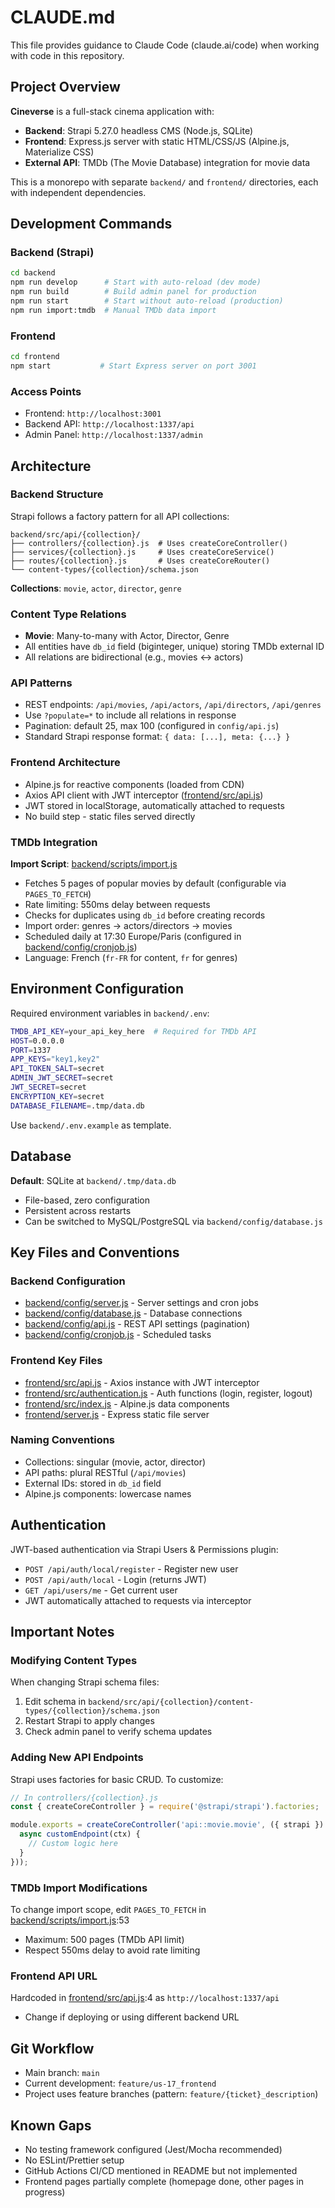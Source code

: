 # CLAUDE.md

This file provides guidance to Claude Code (claude.ai/code) when working with code in this repository.

## Project Overview

**Cineverse** is a full-stack cinema application with:
- **Backend**: Strapi 5.27.0 headless CMS (Node.js, SQLite)
- **Frontend**: Express.js server with static HTML/CSS/JS (Alpine.js, Materialize CSS)
- **External API**: TMDb (The Movie Database) integration for movie data

This is a monorepo with separate `backend/` and `frontend/` directories, each with independent dependencies.

## Development Commands

### Backend (Strapi)
```bash
cd backend
npm run develop      # Start with auto-reload (dev mode)
npm run build        # Build admin panel for production
npm run start        # Start without auto-reload (production)
npm run import:tmdb  # Manual TMDb data import
```

### Frontend
```bash
cd frontend
npm start           # Start Express server on port 3001
```

### Access Points
- Frontend: `http://localhost:3001`
- Backend API: `http://localhost:1337/api`
- Admin Panel: `http://localhost:1337/admin`

## Architecture

### Backend Structure
Strapi follows a factory pattern for all API collections:

```
backend/src/api/{collection}/
├── controllers/{collection}.js  # Uses createCoreController()
├── services/{collection}.js     # Uses createCoreService()
├── routes/{collection}.js       # Uses createCoreRouter()
└── content-types/{collection}/schema.json
```

**Collections**: `movie`, `actor`, `director`, `genre`

### Content Type Relations
- **Movie**: Many-to-many with Actor, Director, Genre
- All entities have `db_id` field (biginteger, unique) storing TMDb external ID
- All relations are bidirectional (e.g., movies ↔ actors)

### API Patterns
- REST endpoints: `/api/movies`, `/api/actors`, `/api/directors`, `/api/genres`
- Use `?populate=*` to include all relations in response
- Pagination: default 25, max 100 (configured in `config/api.js`)
- Standard Strapi response format: `{ data: [...], meta: {...} }`

### Frontend Architecture
- Alpine.js for reactive components (loaded from CDN)
- Axios API client with JWT interceptor ([frontend/src/api.js](frontend/src/api.js))
- JWT stored in localStorage, automatically attached to requests
- No build step - static files served directly

### TMDb Integration
**Import Script**: [backend/scripts/import.js](backend/scripts/import.js)
- Fetches 5 pages of popular movies by default (configurable via `PAGES_TO_FETCH`)
- Rate limiting: 550ms delay between requests
- Checks for duplicates using `db_id` before creating records
- Import order: genres → actors/directors → movies
- Scheduled daily at 17:30 Europe/Paris (configured in [backend/config/cronjob.js](backend/config/cronjob.js))
- Language: French (`fr-FR` for content, `fr` for genres)

## Environment Configuration

Required environment variables in `backend/.env`:
```bash
TMDB_API_KEY=your_api_key_here  # Required for TMDb API
HOST=0.0.0.0
PORT=1337
APP_KEYS="key1,key2"
API_TOKEN_SALT=secret
ADMIN_JWT_SECRET=secret
JWT_SECRET=secret
ENCRYPTION_KEY=secret
DATABASE_FILENAME=.tmp/data.db
```

Use `backend/.env.example` as template.

## Database

**Default**: SQLite at `backend/.tmp/data.db`
- File-based, zero configuration
- Persistent across restarts
- Can be switched to MySQL/PostgreSQL via `backend/config/database.js`

## Key Files and Conventions

### Backend Configuration
- [backend/config/server.js](backend/config/server.js) - Server settings and cron jobs
- [backend/config/database.js](backend/config/database.js) - Database connections
- [backend/config/api.js](backend/config/api.js) - REST API settings (pagination)
- [backend/config/cronjob.js](backend/config/cronjob.js) - Scheduled tasks

### Frontend Key Files
- [frontend/src/api.js](frontend/src/api.js) - Axios instance with JWT interceptor
- [frontend/src/authentication.js](frontend/src/authentication.js) - Auth functions (login, register, logout)
- [frontend/src/index.js](frontend/src/index.js) - Alpine.js data components
- [frontend/server.js](frontend/server.js) - Express static file server

### Naming Conventions
- Collections: singular (movie, actor, director)
- API paths: plural RESTful (`/api/movies`)
- External IDs: stored in `db_id` field
- Alpine.js components: lowercase names

## Authentication

JWT-based authentication via Strapi Users & Permissions plugin:
- `POST /api/auth/local/register` - Register new user
- `POST /api/auth/local` - Login (returns JWT)
- `GET /api/users/me` - Get current user
- JWT automatically attached to requests via interceptor

## Important Notes

### Modifying Content Types
When changing Strapi schema files:
1. Edit schema in `backend/src/api/{collection}/content-types/{collection}/schema.json`
2. Restart Strapi to apply changes
3. Check admin panel to verify schema updates

### Adding New API Endpoints
Strapi uses factories for basic CRUD. To customize:
```javascript
// In controllers/{collection}.js
const { createCoreController } = require('@strapi/strapi').factories;

module.exports = createCoreController('api::movie.movie', ({ strapi }) => ({
  async customEndpoint(ctx) {
    // Custom logic here
  }
}));
```

### TMDb Import Modifications
To change import scope, edit `PAGES_TO_FETCH` in [backend/scripts/import.js](backend/scripts/import.js):53
- Maximum: 500 pages (TMDb API limit)
- Respect 550ms delay to avoid rate limiting

### Frontend API URL
Hardcoded in [frontend/src/api.js](frontend/src/api.js):4 as `http://localhost:1337/api`
- Change if deploying or using different backend URL

## Git Workflow

- Main branch: `main`
- Current development: `feature/us-17_frontend`
- Project uses feature branches (pattern: `feature/{ticket}_description`)

## Known Gaps

- No testing framework configured (Jest/Mocha recommended)
- No ESLint/Prettier setup
- GitHub Actions CI/CD mentioned in README but not implemented
- Frontend pages partially complete (homepage done, other pages in progress)
